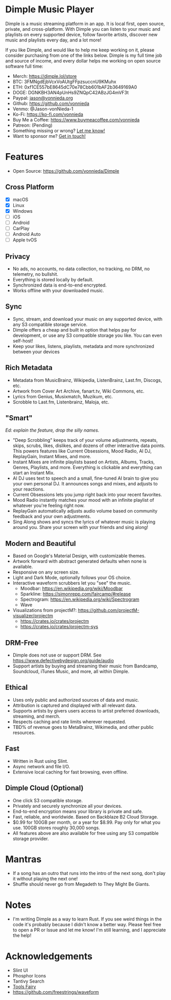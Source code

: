 # Dimple Music Player

Dimple is a music streaming platform in an app. It is local first, open source,
private, and cross-platform. With Dimple you can listen to your music and
playlists on every supported device, follow favorite artists, discover new
music and playlists every day, and a lot more! 

If you like Dimple, and would like to help me keep working on it, please
consider purchasing from one of the links below. Dimple is my full time job
and source of income, and every dollar helps me working on open source
software full time:

- Merch: https://dimple.lol/store
- BTC: 3FMNgdEjbVcxVoAUtgFFpzsuccnU9KMuhx
- ETH: 0xf1CE557bE8645dC70e78Cbb601bAF2b3649169A0
- DOGE: DGNKBH3AN4pUnHs9ZNQpC42ABzJG4mVF3t
- Paypal: jason@vonnieda.org
- Github: https://github.com/vonnieda
- Venmo: @Jason-vonNieda-1
- Ko-Fi: https://ko-fi.com/vonnieda
- Buy Me a Coffee: https://www.buymeacoffee.com/vonnieda
- Patreon: (Pending)
- Something missing or wrong? <a href="mailto:jason@vonnieda.org">Let me know!</a>
- Want to sponsor me? <a href="mailto:jason@vonnieda.org">Get in touch!</a>

# Features
- Open Source: https://github.com/vonnieda/Dimple

## Cross Platform
- [x] macOS
- [x] Linux
- [x] Windows
- [ ] iOS
- [ ] Android
- [ ] CarPlay
- [ ] Android Auto
- [ ] Apple tvOS

## Privacy
- No ads, no accounts, no data collection, no tracking, no DRM, no telemetry,
  no bullshit.
- Everything is stored locally by default.
- Synchronized data is end-to-end encrypted.
- Works offline with your downloaded music.

## Sync
- Sync, stream, and download your music on any supported device, with any S3
  compatible storage service. 
- Dimple offers a cheap and built in option that helps pay for development,
  or use any S3 compatible storage you like. You can even self-host!
- Keep your likes, listens, playlists, metadata and more synchronized between
  your devices

## Rich Metadata
- Metadata from MusicBrainz, Wikipedia, ListenBrainz, Last.fm, Discogs, etc.
- Artwork from Cover Art Archive, fanart.tv, Wiki Commons, etc.
- Lyrics from Genius, Musixmatch, Muzikum, etc.
- Scrobble to Last.fm, Listenbrainz, Maloja, etc.

## "Smart"

*Ed: explain the feature, drop the silly names.*

- "Deep Scrobbling" keeps track of your volume adjustments, repeats, skips,
  scrubs, likes, dislikes, and dozens of other interactive data points. This
  powers features like Current Obsessions, Mood Radio, AI DJ, ReplayGain,
  Instant Mixes, and more.
- Instant Mixes are infinite playlists based on Artists, Albums, Tracks,
  Genres, Playlists, and more. Everything is clickable and everything can
  start an Instant Mix.
- AI DJ uses text to speech and a small, fine-tuned AI brain to give you your
  own personal DJ. It announces songs and mixes, and adjusts to your
  reactions.
- Current Obsessions lets you jump right back into your recent favorites.
- Mood Radio instantly matches your mood with an infinite playlist of whatever
  you're feeling right now.
- ReplayGain automatically adjusts audio volume based on community feedback
  and your own adjustments.
- Sing Along shows and syncs the lyrics of whatever music is playing around
  you. Share your screen with your friends and sing along!

## Modern and Beautiful
- Based on Google's Material Design, with customizable themes.
- Artwork forward with abstract generated defaults when none is available.
- Responsive on any screen size.
- Light and Dark Mode, optionally follows your OS choice.
- Interactive waveform scrubbers let you "see" the music.
  - Moodbar: https://en.wikipedia.org/wiki/Moodbar
  - Sparkline: https://simonrepp.com/faircamp/#release
  - Spectrogram: https://en.wikipedia.org/wiki/Spectrogram
  - Wave
- Visualizations from projectM?: https://github.com/projectM-visualizer/projectm
  - https://crates.io/crates/projectm
  - https://crates.io/crates/projectm-sys

## DRM-Free
- Dimple does not use or support DRM. See https://www.defectivebydesign.org/guide/audio
- Support artists by buying and streaming their music from Bandcamp, Soundcloud,
  iTunes Music, and more, all within Dimple.

## Ethical
- Uses only public and authorized sources of data and music.
- Attribution is captured and displayed with all relevant data.
- Supports artists by givers users access to artist preferred downloads,
  streaming, and merch.
- Respects caching and rate limits wherever requested. 
- TBD% of revenue goes to MetaBrainz, Wikimedia, and other public resources.

## Fast
- Written in Rust using Slint.
- Async network and file I/O.
- Extensive local caching for fast browsing, even offline.

## Dimple Cloud (Optional)
- One click S3 compatible storage.
- Privately and securely synchronize all your devices.
- End-to-end encryption means your library is private and safe.
- Fast, reliable, and worldwide. Based on Backblaze B2 Cloud Storage.
- $0.99 for 100GB per month, or a year for $8.99. Pay only for what you use.
  100GB stores roughly 30,000 songs.
- All features above are also available for free using any S3 compatible storage
  provider.

# Mantras
- If a song has an outro that runs into the intro of the next song, don't play
  it without playing the next one!
- Shuffle should never go from Megadeth to They Might Be Giants.

# Notes
- I'm writing Dimple as a way to learn Rust. If you see weird things in the code
  it's probably because I didn't know a better way. Please feel free to
  open a PR or Issue and let me know! I'm still learning, and I appreciate the
  help!

# Acknowledgements
- Slint UI
- Phosphor Icons
- Tantivy Search
- [Tools Fairy](https://toolsfairy.com/image-test/sample-jpg-files)
- https://github.com/freestrings/waveform

